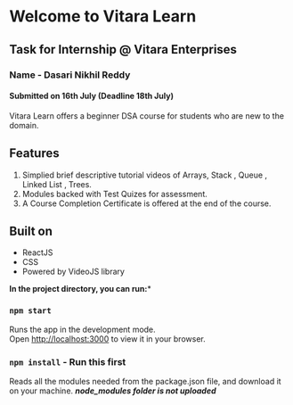 # Welcome to Vitara Learn 

## Task for Internship @ Vitara Enterprises 
### Name - Dasari Nikhil Reddy  
#### Submitted on 16th July (Deadline 18th July) 

Vitara Learn offers a beginner DSA course for students who are new to the domain. 

## Features 

1. Simplied brief descriptive tutorial videos of Arrays, Stack , Queue , Linked List , Trees. 
2. Modules backed with Test Quizes for assessment.
3. A Course Completion Certificate is offered at the end of the course.

## Built on 


* ReactJS
* CSS
* Powered by VideoJS library 


**In the project directory, you can run:***

### `npm start`

Runs the app in the development mode.\
Open [http://localhost:3000](http://localhost:3000) to view it in your browser.


### `npm install` - Run this first 
Reads all the modules needed from the package.json file, and download it on your machine.
***node_modules folder is not uploaded***

